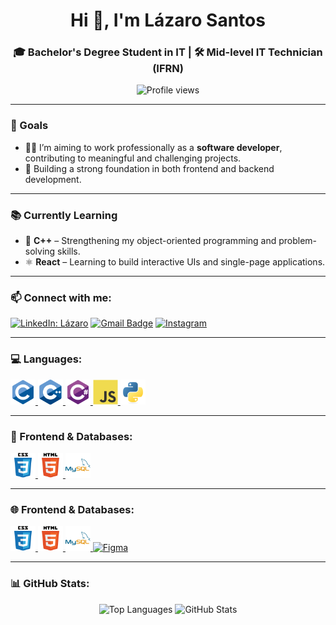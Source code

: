 <h1 align="center">Hi 👋, I'm Lázaro Santos</h1>
<h3 align="center">🎓 Bachelor's Degree Student in IT | 🛠️ Mid-level IT Technician (IFRN)</h3>

<p align="center">
  <img src="https://komarev.com/ghpvc/?username=lazarobo&label=Profile%20Views&color=8A2BE2&style=flat" alt="Profile views" />
</p>

---

### 🎯 Goals

- 👨‍💻 I’m aiming to work professionally as a **software developer**, contributing to meaningful and challenging projects.
- 🌱 Building a strong foundation in both frontend and backend development.

---

### 📚 Currently Learning

- 🔧 **C++** – Strengthening my object-oriented programming and problem-solving skills.
- ⚛️ **React** – Learning to build interactive UIs and single-page applications.

---

### 📫 Connect with me:

[![LinkedIn: Lázaro](https://img.shields.io/badge/-Lázaro-007BFF?style=flat-square&logo=Linkedin&logoColor=white)](https://www.linkedin.com/in/lázarogabriel11/)
[![Gmail Badge](https://img.shields.io/badge/-lazaro.11.gabriel@gmail.com-343A40?style=flat-square&logo=Gmail&logoColor=white)](mailto:lazaro.11.gabriel@gmail.com)
[![Instagram](https://img.shields.io/badge/-@lg.big-8A2BE2?style=flat-square&logo=Instagram&logoColor=white)](https://instagram.com/lg.big)

---

### 💻 Languages:

<p align="left">
  <a href="https://www.cprogramming.com/" target="_blank" rel="noreferrer">
    <img src="https://raw.githubusercontent.com/devicons/devicon/master/icons/c/c-original.svg" alt="C" width="40" height="40"/>
  </a>
  <a href="https://www.w3schools.com/cpp/" target="_blank" rel="noreferrer">
    <img src="https://raw.githubusercontent.com/devicons/devicon/master/icons/cplusplus/cplusplus-original.svg" alt="C++" width="40" height="40"/>
  </a>
  <a href="https://www.w3schools.com/cs/" target="_blank" rel="noreferrer">
    <img src="https://raw.githubusercontent.com/devicons/devicon/master/icons/csharp/csharp-original.svg" alt="C#" width="40" height="40"/>
  </a>
  <a href="https://developer.mozilla.org/en-US/docs/Web/JavaScript" target="_blank" rel="noreferrer">
    <img src="https://raw.githubusercontent.com/devicons/devicon/master/icons/javascript/javascript-original.svg" alt="JavaScript" width="40" height="40"/>
  </a>
  <a href="https://www.python.org" target="_blank" rel="noreferrer">
    <img src="https://raw.githubusercontent.com/devicons/devicon/master/icons/python/python-original.svg" alt="Python" width="40" height="40"/>
  </a>
</p>

---

### 🧰 Frontend & Databases:

<p align="left">
  <a href="https://www.w3schools.com/css/" target="_blank" rel="noreferrer">
    <img src="https://raw.githubusercontent.com/devicons/devicon/master/icons/css3/css3-original-wordmark.svg" alt="CSS" width="40" height="40"/>
  </a>
  <a href="https://www.w3.org/html/" target="_blank" rel="noreferrer">
    <img src="https://raw.githubusercontent.com/devicons/devicon/master/icons/html5/html5-original-wordmark.svg" alt="HTML" width="40" height="40"/>
  </a>
  <a href="https://www.mysql.com/" target="_blank" rel="noreferrer">
    <img src="https://raw.githubusercontent.com/devicons/devicon/master/icons/mysql/mysql-original-wordmark.svg" alt="MySQL" width="40" height="40"/>
  </a>
</p>

---

### 🌐 Frontend & Databases:

<p align="left">
  <a href="https://www.w3schools.com/css/" target="_blank" rel="noreferrer">
    <img src="https://raw.githubusercontent.com/devicons/devicon/master/icons/css3/css3-original-wordmark.svg" alt="CSS" width="40" height="40"/>
  </a>
  <a href="https://www.w3.org/html/" target="_blank" rel="noreferrer">
    <img src="https://raw.githubusercontent.com/devicons/devicon/master/icons/html5/html5-original-wordmark.svg" alt="HTML" width="40" height="40"/>
  </a>
  <a href="https://www.mysql.com/" target="_blank" rel="noreferrer">
    <img src="https://raw.githubusercontent.com/devicons/devicon/master/icons/mysql/mysql-original-wordmark.svg" alt="MySQL" width="40" height="40"/>
  </a>
  <a href="https://www.figma.com/" target="_blank" rel="noreferrer">
    <img src="https://www.vectorlogo.zone/logos/figma/figma-icon.svg" alt="Figma" width="40" height="40"/>
  </a>
</p>


---

### 📊 GitHub Stats:

<p align="center">
  <img src="https://github-readme-stats.vercel.app/api/top-langs/?username=lazarobo&layout=compact&theme=tokyonight" alt="Top Languages" />
  <img src="https://github-readme-stats.vercel.app/api?username=lazarobo&show_icons=true&theme=tokyonight&rank_icon=github" alt="GitHub Stats" />
</p>

